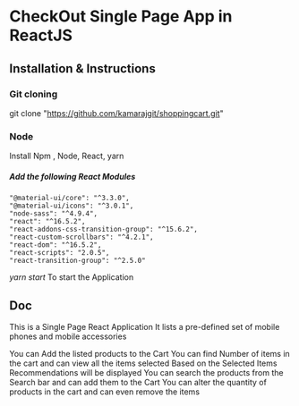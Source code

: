 # CheckOut Single Page App in ReactJS

## Installation & Instructions

### Git cloning
git clone "https://github.com/kamarajgit/shoppingcart.git"

### Node 

Install Npm , Node, React, yarn

##### Add the following React Modules
	"@material-ui/core": "^3.3.0",
    "@material-ui/icons": "^3.0.1",
    "node-sass": "^4.9.4",
    "react": "^16.5.2",
    "react-addons-css-transition-group": "^15.6.2",
    "react-custom-scrollbars": "^4.2.1",
    "react-dom": "^16.5.2",
    "react-scripts": "2.0.5",
    "react-transition-group": "^2.5.0"


*yarn start*  To start the Application

## Doc

This is a Single Page React Application
It lists a pre-defined set of mobile phones and mobile accessories

You can Add the listed products to the Cart
You can find Number of items in the cart and can view all the items selected
Based on the Selected Items Recommendations will be displayed
You can search the products from the Search bar and can add them to the Cart
You can alter the quantity of products in the cart and can even remove the items